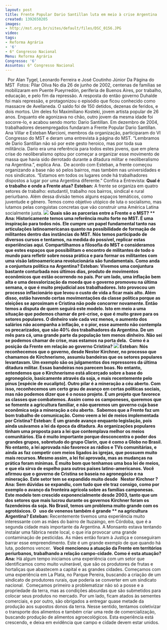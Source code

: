```yaml
---
layout: post
title: Frente Popular Dario Santillan luta em meio à crise Argentina
created: 1392650205
images:
- http://mst.org.br/sites/default/files/DSC_0156.JPG
video: 
tags:
- Reforma Agrária
- '6'
- 6° Congresso Nacional
Menu: Reforma Agrária
Congresso: '6'
Assuntos: 6° Congresso Nacional
---
```



 
Por Alan Tygel, Leonardo Ferreira e José Coutinho Júnior
Da Página do MST 
Fotos: Pilar Oliva
No dia 26 de junho de 2002, centenas de famílias se mobilizaram em Puente Pueyrredón, periferia de Buenos Aires, por trabalho, educação, e pelo fim da repressão.
A resposta do então governo Duhalde foi mais repressão, e protagonizou o episódio que ficou conhecido como massacre de Avellaneda. O saldo foi de 150 detidos, dezenas de feridos, e dois mortos.
Um deles foi Maximiliano Kosteki, jovem artista popular de 26 anos. Enquanto ele agonizava no chão, outro jovem da mesma idade foi socorre-lo, e acabou sendo morto: Dario Santillan.
Em dezembro de 2004, trabalhadores desempregados fundaram a Frente Popular Dario Santillan. Ana Villar e Esteban Marcioni, membros da organização, participaram do VI Congresso do MST e deram uma entrevista à página do MST.
“Lembramos de Dario Santillan não só por este gesto heroico, mas por toda sua militância. Dario era uma referência para todos estes jovens, que em plena crise do neoliberalismo optou por começar a organizar esse movimento de massa que havia sido derrotado durante a ditadura militar e neoliberalismo na Argentina.”, explica Ana. 
De acordo com Esteban, a frente começou organizando a base não só pelos bairros, mas também nas universidades e nos sindicatos. “Estamos em todos os lugares onde há trabalhadores dispostos a lugar por uma Argentina diferente.” Confira a Entrevista:
**Qual é o trabalho e onde a Frente atua?**
**Esteban:**
 A frente se organiza em quatro setores de trabalho: estudantil, trabalho nos bairros, sindical e rural periurbano. Além dessa divisão temos alguns espaços temáticos, como juventude e gênero.
Temos como objetivo utópico de luta o socialismo, mas lutamos pelas conquistas concretas que vão construir uma América Latina socialmente justa.
![](http://mst.org.br/sites/default/files/DSC_0156.JPG)
**Quais são as parcerias entre a Frente e o MST? **
**Ana:**
Historicamente temos uma referência muito forte no MST. É uma inspiração para todos nós. Ele cumpre um papel fundamental tanto nas articulações latinoamericanas quanto na possibilidade de formação de militantes dentro das instâncias do MST.
Nós temos participado de diversos cursos e tentamos, na medida do possível, replicar estas experiências aqui. Compartilhamos a filosofia do MST e consideramos que estes espaços que possibilitam o encontro de militantes de todo o mundo para refletir sobre nossa prática e para formar os militantes com uma visão latinoamericana revolucionária são fundamentais.
**Como anda a conjuntura política na Argentina?**
**Esteban:**
 Vivemos uma conjuntura bastante conturbada nos últimos dias, produto de movimentos econômicos que estão ocorrendo no país. Por um lado, uma inflação bem alta e uma desvalorização da moeda que o governo promoveu na última semana, o que é muito prejudicial aos trabalhadores.
Isto provocou um processo inflacionário que levou o custo de vida a ficar mais alto. Além disso, estão havendo certas movimentações da classe política porque as eleições se aproximam e Cristina não pode concorrer novamente. Então temos a disputa de quem seguirá este modelo.
Isto em meio a uma situação que podemos chamar de pré-crise, o que é muito grave para os setores populares. O dinheiro vale cada vez menos, o aumento dos salários não acompanha a inflação, e o pior, esse aumento não contempla os precarizados, que são 40% dos trabalhadores da Argentina.
De um mês para cá, uma grande parte da população tem menos dinheiro. Não sei se podemos chamar de crise, mas estamos na porta dela. 
**Como é a posição da Frente em relação ao governo Cristina?**
**![](http://mst.org.br/sites/default/files/DSC_0160.JPG)**
**Esteban:**
 Nós reconhecemos que o governo, desde Nestor Kirchner, no processo que chamamos de Kirchnerismo, assumiu bandeiras que os setores populares levantavam. Um exemplo são os julgamentos dos repressores da última ditadura militar.
Essas bandeiras nos parecem boas. No entanto, entendemos que o Kirchnerismo está alicerçado sobre a base do agronegócio, basicamente através da soja, e mais recentemente pelo pinus [espécie de eucalipto].
Outro pilar é a mineração a céu aberto. Com isso, reconhecemos um certo grau de avanço em certas políticas sociais, mas não podemos dizer que é o nosso projeto. É um projeto que favorece as classes que combatemos.
Assim como os camponeses, queremos que se fomente a agricultura familiar, e não queremos um governo cuja base econômica seja a mineração a céu aberto. 
**Sabemos que a Frente faz um bom trabalho de comunicação. Como veem a lei de meios implementada por Cristina?**
**Esteban:**
 É um grande avanço enquanto legislação, pois ainda usávamos a lei da época da ditadura. As organizações populares tinham uma proposta para a lei que contemplava melhor os meios comunitários.
Ela é muito importante porque desconcentra o poder dos grandes grupos, sobretudo do grupo Clarin, que é como a Globo no Brasil. No entanto, a lei aprovada não favorece as rádios e TVs comunitárias, e ainda as faz competir com meios ligados às igrejas, que possuem muito mais recursos.
Mesmo assim, a lei foi aprovada, mas as mudanças na prática foram mínimas. É muito bom que tenhamos uma boa lei de meios, e que ela sirva de espelho para outros países latino-americanos.
**Você afirmou que o governo de Cristina se baseia no agronegócio e na mineração. Este setor tem se expandido muito desde**
 
**Nestor Kirchner**
**?**
**Ana:**
 Sem dúvidas se expandiu, com tudo que ele traz consigo, como por exemplo o avanço da fronteira agrícola sobre as famílias camponesas.
Este modelo tem crescido exponencialmente desde 2003, tanto que um dos setores que mais lucrou durante os governos Kirchner foram os fazendeiros da soja.
**No Brasil, temos um problema muito grande com os agrotóxicos. O**
 
**uso de venenos também é grande**
** na agricultura Argentina?**
**Esteban:**
Recentemente tivemos uma experiência muito interessante com as mães do bairro de Ituzaingo, em Córdoba, que é a segunda cidade mais importante da Argentina.
A Monsanto estava tentando instalar uma fábrica neste local, o que iria provocar uma grande contaminação de pesticidas. As mães então foram à Justiça e conseguiram barrar esse empreendimento. Este é um grande exemplo de que quando há luta, podemos vencer. 
**Você mencionou a atuação da Frente em territórios periurbanos, trabalhando a relação campo-cidade. Como é esta atuação?**
**Ana:**
Há algum tempo iniciamos uma experiência com um setor que identificamos como muito vulnerável, que são os produtores de frutas e hortaliças que abastecem a capital e as grandes cidades. Começamos com uma experiência em La Plata, no Parque Pereira, buscando a criação de um sindicato de produtores rurais, que poderia se converter em um sindicato nacional. 
Começamos primeiro a problematizar não só a posse e a propriedade da terra, mas as condições absurdas que são submetidos para colocar seus produtos no mercado. Por um lado, ficam atados às sementes comerciais, e por outro, são obrigados a entregar quase metade da produção aos supostos donos da terra.
Nesse sentido, tentamos coletivizar o transporte dos alimentos e também criar uma rede de comercialização, buscando produção de alimentos agroecológicos. Esta experiência está crescendo, e deixa em evidência que campo e cidade devem estar unidos.
 
